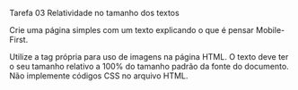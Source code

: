 Tarefa 03 Relatividade no tamanho dos textos

Crie uma página simples com um texto explicando o que é pensar Mobile-First.

Utilize a tag própria para uso de imagens na página HTML.
O texto deve ter o seu tamanho relativo a 100% do tamanho padrão da fonte do documento.
Não implemente códigos CSS no arquivo HTML.
